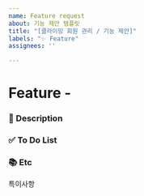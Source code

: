 ```yaml
---
name: Feature request
about: 기능 제안 템플릿
title: "[클라이밍 회원 관리 / 기능 제안]"
labels: "✨ Feature"
assignees: ''

---
```


# Feature - <!--{작업내용}-->
<!--위 작업 내용 주석에 어떤 기능인지 적어주세요.-->


### 📜 Description
<!-- 제안하는 기능에 대한 아래에 설명을 적어주세요. -->


### ✅ To Do List
<!-- 아래에 어떤 작업을 해야 하는지 적어주세요 (체크박스 : - [ ] )-->



### 📚 Etc
<!-- 작업 중 특이사항 생기면 적어주세요 -->
특이사항
